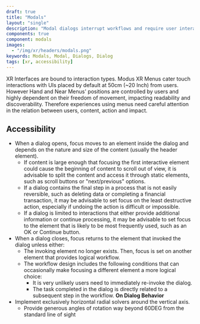 ```yaml
---
draft: true
title: "Modals"
layout: "single"
description: "Modal dialogs interrupt workflows and require user interaction."
components: true
component: modals
images:
  - "/img/xr/headers/modals.png"
keywords: Modals, Modal, Dialogs, Dialog
tags: [xr, accessibility]
---
```


XR Interfaces are bound to interaction types.  Modus XR Menus cater touch interactions with UIs placed by default at 50cm (~20 Inch) from users. However Hand and Near Menus' positions are controlled by users and highly dependent on their freedom of movement, impacting readability and discoverability.  Therefore experiences using menus need careful attention in the relation between users, content, action and impact.

## Accessibility

- When a dialog opens, focus moves to an element inside the dialog and depends on the nature and size of the content (usually the header element).
  - If content is large enough that focusing the first interactive element could cause the beginning of content to scroll out of view, it is advisable to split the content and access it through static elements, such as scroll buttons or "next/previous" options.
  - If a dialog contains the final step in a process that is not easily reversible, such as deleting data or completing a financial transaction, it may be advisable to set focus on the least destructive action, especially if undoing the action is difficult or impossible.
  - If a dialog is limited to interactions that either provide additional information or continue processing, it may be advisable to set focus to the element that is likely to be most frequently used, such as an OK or Continue button.
- When a dialog closes, focus returns to the element that invoked the dialog unless either:
  - The invoking element no longer exists. Then, focus is set on another element that provides logical workflow.
  - The workflow design includes the following conditions that can occasionally make focusing a different element a more logical choice:
    - It is very unlikely users need to immediately re-invoke the dialog.
    - The task completed in the dialog is directly related to a subsequent step in the workflow.
**On Dialog Behavior**
- Implement exclusively horizontal radial solvers around the vertical axis.
  - Provide generous angles of rotation way beyond 60DEG from the standard line of sight
